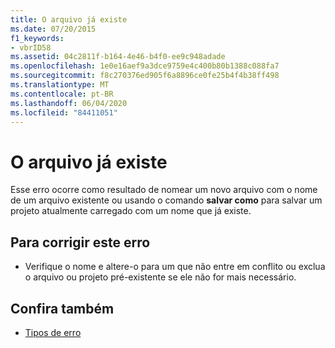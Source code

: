 ```yaml
---
title: O arquivo já existe
ms.date: 07/20/2015
f1_keywords:
- vbrID58
ms.assetid: 04c2811f-b164-4e46-b4f0-ee9c948adade
ms.openlocfilehash: 1e0e16aef9a3dce9759e4c400b80b1388c088fa7
ms.sourcegitcommit: f8c270376ed905f6a8896ce0fe25b4f4b38ff498
ms.translationtype: MT
ms.contentlocale: pt-BR
ms.lasthandoff: 06/04/2020
ms.locfileid: "84411051"
---
```

# <a name="file-already-exists"></a>O arquivo já existe
Esse erro ocorre como resultado de nomear um novo arquivo com o nome de um arquivo existente ou usando o comando **salvar como** para salvar um projeto atualmente carregado com um nome que já existe.  
  
## <a name="to-correct-this-error"></a>Para corrigir este erro  
  
- Verifique o nome e altere-o para um que não entre em conflito ou exclua o arquivo ou projeto pré-existente se ele não for mais necessário.  
  
## <a name="see-also"></a>Confira também

- [Tipos de erro](../programming-guide/language-features/error-types.md)
